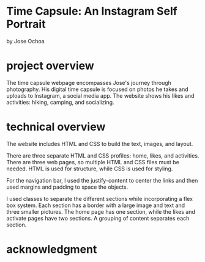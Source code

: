 # Time Capsule: An Instagram Self Portrait
by Jose Ochoa

# project overview 

The time capsule webpage encompasses Jose's journey through photography. His digital time capsule is focused on photos he takes and uploads to Instagram, a social media app. The website shows his likes and activities: hiking, camping, and socializing. 

# technical overview

The website includes HTML and CSS to build the text, images, and layout. 

There are three separate HTML and CSS profiles: home, likes, and activities. There are three web pages, so multiple HTML and CSS files must be needed. HTML is used for structure, while CSS is used for styling.

For the navigation bar, I used the justify-content to center the links and then used margins and padding to space the objects. 

I used classes to separate the different sections while incorporating a flex box system. Each section has a border with a large image and text and three smaller pictures. The home page has one section, while the likes and activate pages have two sections. A grouping of content separates each section. 

# acknowledgment 
